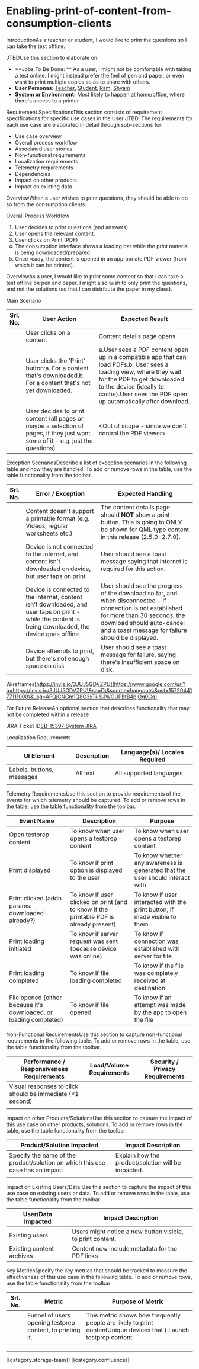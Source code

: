 # Enabling-print-of-content-from-consumption-clients

IntroductionAs a teacher or student, I would like to print the questions so I can take the test offline.

JTBDUse this section  to elaborate on:

* \*\*Jobs To Be Done: \*\* As a user, I might not be comfortable with taking a test online. I might instead prefer the feel of pen and paper, or even want to print multiple copies so as to share with others.
* **User Personas:**  [Teacher](https://project-sunbird.atlassian.net/wiki/spaces/PRD/pages/1030127844/User+Personas+India+public+school+education#UserPersonas\(Indiapublicschooleducation\)-Teacher), [Student](https://project-sunbird.atlassian.net/wiki/spaces/PRD/pages/1030127844/User+Personas+India+public+school+education#UserPersonas\(Indiapublicschooleducation\)-Student), [Ram](https://project-sunbird.atlassian.net/wiki/spaces/PRD/pages/1030127844/User+Personas+India+public+school+education#UserPersonas\(Indiapublicschooleducation\)-Ram), [Shyam](https://project-sunbird.atlassian.net/wiki/spaces/PRD/pages/1030127844/User+Personas+India+public+school+education#UserPersonas\(Indiapublicschooleducation\)-Shyam)
* **System or Environment:**  Most likely to happen at home/office, where there's access to a  printer

Requirement SpecificationsThis section consists of requirement specifications for specific use cases in the User JTBD. The requirements for each use case are elaborated in detail through sub-sections for:

* Use case overview
* Overall process workflow
* Associated user stories&#x20;
* Non-functional requirements
* Localization requirements &#x20;
* Telemetry requirements
* Dependencies
* Impact on other products
* Impact on existing data &#x20;

OverviewWhen a user wishes to print questions, they should be able to do so from the consumption clients.

Overall Process Workflow

1. User decides to print questions (and answers).
2. User opens the relevant content.
3. User clicks on Print (PDF)
4. The consumption interface shows a loading bar while the print material is being downloaded/prepared.
5. Once ready, the content is opened in an appropriate PDF viewer (from which it can be printed).

OverviewAs a user, I would like to print some content so that I can take a test offline on pen and paper. I might also wish to only print the questions, and not the solutions (so that I can distribute the paper in my class).

Main Scenario

| Srl. No. | User Action                                                                                                                      | Expected Result                                                                                                                                                                                                                              |
| -------- | -------------------------------------------------------------------------------------------------------------------------------- | -------------------------------------------------------------------------------------------------------------------------------------------------------------------------------------------------------------------------------------------- |
|          | User clicks on a content                                                                                                         | Content details page opens                                                                                                                                                                                                                   |
|          | User clicks the 'Print' button:a. For a content that's downloaded.b. For a content that's not yet downloaded.                    | a.User sees a PDF content open up in a compatible app that can load PDFs.b. User sees a loading view, where they wait for the PDF to get downloaded to the device (ideally to cache).User sees the PDF open up automatically after download. |
|          | User decides to print content (all pages or maybe a selection of pages, if they just want some of it - e.g. just the questions). | \<Out of scope - since we don't control the PDF viewer>                                                                                                                                                                                      |

Exception ScenariosDescribe a list of exception scenarios in the following table and how they are handled. To add or remove rows in the table, use the table functionality from the toolbar. &#x20;

| Srl. No. | Error / Exception                                                                                                                                      | Expected Handling                                                                                                                                                                                                            |
| -------- | ------------------------------------------------------------------------------------------------------------------------------------------------------ | ---------------------------------------------------------------------------------------------------------------------------------------------------------------------------------------------------------------------------- |
|          | Content doesn't support a printable format (e.g. Videos, regular worksheets etc.)                                                                      | The content details page should **NOT** show a print button. This is going to ONLY be shown for QML type content in this release (2.5.0-2.7.0).                                                                              |
|          | Device is not connected to the internet, and content isn't downloaded on device, but user taps on print                                                | User should see a toast message saying that internet is required for this action.                                                                                                                                            |
|          | Device is connected to the internet, content isn't downloaded, and user taps on print - while the content is being downloaded, the device goes offline | User should see the progress of the download so far, and when disconnected - if connection is not established for more than 30 seconds, the download should auto-cancel and a toast message for failure should be displayed. |
|          | Device attempts to print, but there's not enough space on disk                                                                                         | User should see a toast message for failure, saying there's insufficient space on disk.                                                                                                                                      |

Wireframes[https://invis.io/3JUJ5GDVZPU](https://www.google.com/url?q=https://invis.io/3JUJ5GDVZPU\&sa=D\&source=hangouts\&ust=1572044177111000\&usg=AFQjCNGm1Q8G3xTi-SJWOUPbtB4pjOq0Gg)

For Future ReleaseAn optional section that describes functionality that may not be completed within a release

JIRA Ticket ID[SB-15397 System JIRA](https://browse/SB-15397)

Localization Requirements

| UI Element                | Description | Language(s)/ Locales Required |
| ------------------------- | ----------- | ----------------------------- |
| Labels, buttons, messages | All text    | All supported languages       |
|                           |             |                               |

Telemetry RequirementsUse this section to provide requirements of the events for which telemetry should be captured. To add or remove rows in the table, use the table functionality from the toolbar.  &#x20;

| Event Name                                                         | Description                                                                            | Purpose                                                                       |
| ------------------------------------------------------------------ | -------------------------------------------------------------------------------------- | ----------------------------------------------------------------------------- |
| Open testprep content                                              | To know when user opens a testprep content                                             | To know when user opens a testprep content                                    |
| Print displayed                                                    | To know if print option is displayed to the user                                       | To know whether any awareness is generated that the user should interact with |
| Print clicked (addn params: downloaded already?)                   | To know if user clicked on print (and to know if the printable PDF is already present) | To know if user interacted with the print button, if made visible to them     |
| Print loading initiated                                            | To know if server request was sent (because device was online)                         | To know if connection was established with server for file                    |
| Print loading completed                                            | To know if file loading completed                                                      | To know if the file was completely received at destination                    |
| File opened (either because it's downloaded, or loading completed) | To know if file opened                                                                 | To know if an attempt was made by the app to open the file                    |

Non-Functional RequirementsUse this section to capture non-functional requirements in the following table. To add or remove rows in the table, use the table functionality from the toolbar.  &#x20;

| Performance / Responsiveness Requirements                 | Load/Volume Requirements | Security / Privacy Requirements |
| --------------------------------------------------------- | ------------------------ | ------------------------------- |
| Visual responses to click should be immediate (<1 second) |                          |                                 |
|                                                           |                          |                                 |

Impact on other Products/SolutionsUse this section to capture the impact of this use case on other products, solutions. To add or remove rows in the table, use the table functionality from the toolbar.  &#x20;

| Product/Solution Impacted                                                     | Impact Description                                 |
| ----------------------------------------------------------------------------- | -------------------------------------------------- |
| Specify the name of the product/solution on which this use case has an impact | Explain how the product/solution will be impacted. |
|                                                                               |                                                    |

Impact on Existing Users/Data Use this section to capture the impact of this use case on existing users or data. To add or remove rows in the table, use the table functionality from the toolbar.  &#x20;

| User/Data Impacted        | Impact Description                                         |
| ------------------------- | ---------------------------------------------------------- |
| Existing users            | Users might notice a new button visible, to print content. |
| Existing content archives | Content now include metadata for the PDF links             |

Key MetricsSpecify the key metrics that should be tracked to measure the effectiveness of this use case in the following table. To add or remove rows, use the table functionality from the toolbar

| Srl. No. | Metric                                                    | Purpose of Metric                                                                                                |
| -------- | --------------------------------------------------------- | ---------------------------------------------------------------------------------------------------------------- |
|          | Funnel of users opening testprep content, to printing it. | This metric shows how frequently people are likely to print contentUnique devices that ( Launch testprep content |
|          |                                                           |                                                                                                                  |

***

\[\[category.storage-team]] \[\[category.confluence]]
